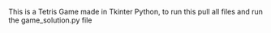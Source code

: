 This is a Tetris Game made in Tkinter Python, to run this pull all files and run the game_solution.py file
